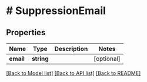 # # SuppressionEmail

## Properties

Name | Type | Description | Notes
------------ | ------------- | ------------- | -------------
**email** | **string** |  | [optional]

[[Back to Model list]](../../README.md#models) [[Back to API list]](../../README.md#endpoints) [[Back to README]](../../README.md)
